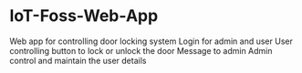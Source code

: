 # IoT-Foss-Web-App
Web app for controlling door locking system
Login for admin and user
User controlling button to lock or unlock the door
Message to admin
Admin control and maintain the user details
